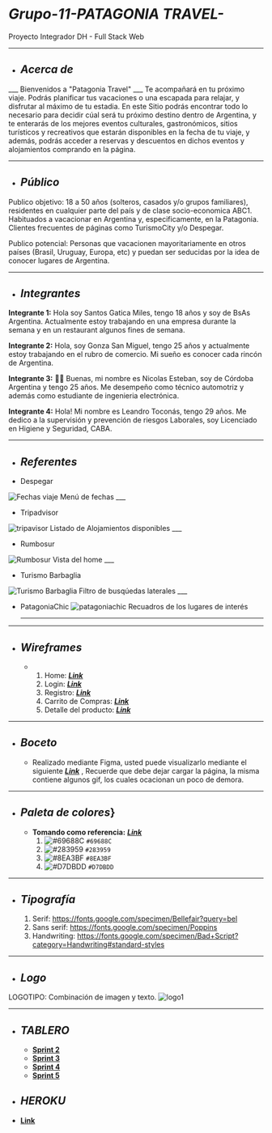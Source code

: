 # ___Grupo-11-PATAGONIA TRAVEL-___
Proyecto Integrador DH - Full Stack Web

___
+ ## ___Acerca de___

___ Bienvenidos a "Patagonia Travel" ___
Te acompañará en tu próximo viaje. Podrás planificar tus vacaciones o una escapada para relajar, y disfrutar al máximo de tu estadia.
En este Sitio podrás encontrar todo lo necesario para decidir cúal será tu próximo destino dentro de Argentina, y te enterarás de los mejores eventos culturales, gastronómicos, sitios turísticos y recreativos que estarán disponibles en la fecha de tu viaje, y además, podrás acceder a reservas y descuentos en dichos eventos y alojamientos comprando en la página.

___

+ ## ___Público___


Publico objetivo:
18 a 50 años (solteros, casados y/o grupos familiares), residentes en cualquier parte del país y de clase socio-economica ABC1. 
Habituados a vacacionar en Argentina y, especificamente, en la Patagonia. Clientes frecuentes de páginas como TurismoCity y/o Despegar. 

Publico potencial: 
Personas que vacacionen mayoritariamente en otros países (Brasil, Uruguay, Europa, etc) y puedan ser seducidas por la idea de conocer lugares de Argentina. 


___

+ ## ___Integrantes___

__Integrante 1:__
    Hola soy Santos Gatica Miles, tengo 18 años y soy de BsAs Argentina. Actualmente estoy trabajando en una empresa durante la semana y en un restaurant algunos fines de semana.  

__Integrante 2:__
    Hola, soy Gonza San Miguel, tengo 25 años y actualmente estoy trabajando en el rubro de comercio. Mi sueño es conocer cada rincón de Argentina. 

__Integrante 3:__
    :raising_hand_man: Buenas, mi nombre es Nicolas Esteban, soy de Córdoba Argentina y tengo 25 años.
    Me desempeño como técnico automotriz y además como estudiante de ingenieria electrónica. 

__Integrante 4:__ 
    Hola! Mi nombre es Leandro Toconás, tengo 29 años.
    Me dedico a la supervisión y prevención de riesgos Laborales, soy Licenciado en Higiene y Seguridad, CABA.

___
   
+ ## ___Referentes___

- Despegar

![Fechas viaje](https://user-images.githubusercontent.com/93563000/141685817-ccb169b1-1c69-4505-b1db-0ac450740cc5.png)
    Menú de fechas
    ___

- Tripadvisor

![tripavisor](https://user-images.githubusercontent.com/93563000/142018749-29a9f800-85ac-4df7-9bd0-ae591dfe2fe7.png)
    Listado de Alojamientos disponibles
    ___

- Rumbosur

![Rumbosur](https://user-images.githubusercontent.com/93354017/142296871-e08eaa90-f6b6-46d9-b9b6-c6d5510d71ae.PNG)
    Vista del home
    ___

- Turismo Barbaglia

![Turismo Barbaglia](https://user-images.githubusercontent.com/93354017/142297229-915b3bc0-182e-4f38-bf09-3ee273b02fb1.PNG)
    Filtro de busqúedas laterales
    ___

- PatagoniaChic
![patagoniachic](https://user-images.githubusercontent.com/93563000/142867282-93379a27-8ee0-49b9-8dd5-e55db77deb4a.png)
    Recuadros de los lugares de interés
    ___

___

+ ## ___Wireframes___
     - 
        1. Home: [___Link___](https://www.figma.com/file/ZcaRTTy3ItNsrzLnccIsl4/Untitled?node-id=0%3A1)
        2. Login: [___Link___](https://www.figma.com/file/roQTkWTjxDx678PrhrcG0p/login-y-registro-(1)-(1)?node-id=0%3A1)
        3. Registro: [___Link___](https://www.figma.com/file/roQTkWTjxDx678PrhrcG0p/login-y-registro-(1)-(1)?node-id=16%3A50)
        4. Carrito de Compras: [___Link___](https://www.figma.com/file/0N6LGpDLhoDB0sMmZDIAoc/Untitled?node-id=10%3A3)
        5. Detalle del producto: [___Link___](https://www.figma.com/file/0N6LGpDLhoDB0sMmZDIAoc/Untitled?node-id=9%3A6)
___

+ ## ___Boceto___
    - Realizado mediante Figma, usted puede visualizarlo mediante el siguiente [___Link___](https://www.figma.com/file/4fnf7XSxuPASN3At5NbewD/boceto?node-id=1%3A2) , 
      Recuerde que debe dejar cargar la página, la misma contiene algunos gif, los cuales ocacionan un poco de demora.

___
+ ## ___Paleta de colores___}
    - __Tomando como referencia:__ [___Link___](https://color.adobe.com/es/trends/Travel)
        1. ![#69688C](https://via.placeholder.com/15/69688C/000000?text=+) `#69688C`
        2. ![#283959](https://via.placeholder.com/15/283959/000000?text=+) `#283959`
        3. ![#8EA3BF](https://via.placeholder.com/15/8EA3BF/000000?text=+) `#8EA3BF`
        4. ![#D7DBDD](https://via.placeholder.com/15/D7DBDD/000000?text=+) `#D7DBDD`
        
___

+ ## ___Tipografía___
  
     1. Serif: https://fonts.google.com/specimen/Bellefair?query=bel
     2. Sans serif: https://fonts.google.com/specimen/Poppins
     3. Handwriting: https://fonts.google.com/specimen/Bad+Script?category=Handwriting#standard-styles
    
___
+ ## ___Logo___

LOGOTIPO: Combinación de imagen y texto.
![logo1](https://user-images.githubusercontent.com/93563000/146534241-1fe02aaf-12e9-49fa-bac0-697a35de9c75.jpg)
___


+ ## ___TABLERO___

    - [__Sprint 2__](https://trello.com/b/dnH7wgaD/sprint-2)
    - [__Sprint 3__](https://trello.com/b/tZBI5swt/sprint-3)
    - [__Sprint 4__](https://trello.com/b/0v8oWyUh/sprint-4)
    - [__Sprint 5__](https://trello.com/invite/b/2rFwyycG/61be5c3226ecaf092ed8a7b2bc2b16a4/sprint-5)

+ ## ___HEROKU___

- [__Link__](https://patagonia-travels.herokuapp.com/)


    